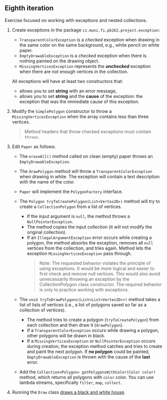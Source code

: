 ## Eighth iteration

Exercise focused on working with exceptions and nested collections.

1.  Create exceptions in the package `cz.muni.fi.pb162.project.exception`:
    *   `TransparentColorException` is a _checked_ exception when drawing in the same color on the same background, e.g., white pencil on white paper.
    *   `EmptyDrawableException` is a _checked_ exception when there is nothing painted on the drawing object.
    *   `MissingVerticesException` represents the _**unchecked**_ exception when there are not enough vertices in the collection.

    All exceptions will have at least two constructors that:
    *   allows you to set **string** with an error message,
    *   allows you to set **string** and the **cause** of the exception: the exception that was the immediate cause of this exception.

2. Modify the `SimplePolygon` constructor to throw a `MissingVerticesException` when the array contains less than three vertices. 
   > Method headers that throw checked exceptions must contain `throws`.

3. Edit `Paper` as follows:
    *   The `eraseAll()` method called on clean (empty) paper throws an `EmptyDrawableException`.
    *   The `drawPolygon` method will throw a `TransparentColorException` when drawing in white.
        The exception will contain a text description with the name of the color.
    *   `Paper` will implement the `PolygonFactory` interface.
    *   The `Polygon tryToCreatePolygon(List<Vertex2D>)` method will try to create a `CollectionPolygon` from a list of vertices.
        *   If the input argument is `null`, the method throws a `NullPointerException`.
        *   The method copies the input collection (it will not modify the original collection).
        *   If an `IllegalArgumentException` error occurs while creating a polygon, the method absorbs the exception, removes all `null` vertices from the collection, and tries again. Method lets the exception `MissingVerticesException` pass through.
	        > Note: The requested behavior violates the principle of using exceptions. It would be more logical and easier to first check and remove null vertices. This would also avoid unnecessarily throwing an exception by the CollectionPolygon class constructor. The required behavior is only to practice working with exceptions.

    *   The `void tryToDrawPolygons(List<List<Vertex2D>>)` method takes a list of lists of vertices
         (i.e., a list of polygons saved so far as a collection of vertices).
        *   The method tries to create a polygon (`tryToCreatePolygon`) from each collection and then draw it (`drawPolygon`).
        *   If a `TransparentColorException` occurs while drawing a polygon, other polygons will be drawn in black.
        *   If a `MissingVerticesException` or `NullPointerException` occurs during creation, the exception method catches and tries to create and paint the next polygon. If **no polygon** could be painted, `EmptyDrawableException` is thrown with the cause of the **last** error.
    *   Add the `Collection<Polygon> getPolygonsWithColor(Color color)` method, which returns all polygons with `color` color. You can use lambda streams, specifically `filter`, `map`, `collect`.

3. Running the `Draw` class [draws a black and white house](https://gitlab.fi.muni.cz/pb162/pb162-course-info/wikis/draw-images).

